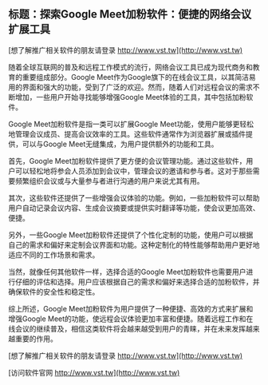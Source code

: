 ## **标题：探索Google Meet加粉软件：便捷的网络会议扩展工具**

[想了解推广相关软件的朋友请登录 http://www.vst.tw](http://www.vst.tw)

随着全球互联网的普及和远程工作模式的流行，网络会议工具已成为现代商务和教育的重要组成部分。Google Meet作为Google旗下的在线会议工具，以其简洁易用的界面和强大的功能，受到了广泛的欢迎。然而，随着人们对远程会议的需求不断增加，一些用户开始寻找能够增强Google Meet体验的工具，其中包括加粉软件。

Google Meet加粉软件是指一类可以扩展Google Meet功能，使用户能够更轻松地管理会议成员、提高会议效率的工具。这些软件通常作为浏览器扩展或插件提供，可以与Google Meet无缝集成，为用户提供额外的功能和工具。

首先，Google Meet加粉软件提供了更方便的会议管理功能。通过这些软件，用户可以轻松地将参会人员添加到会议中，管理会议的邀请和参与者。这对于那些需要频繁组织会议或与大量参与者进行沟通的用户来说尤其有用。

其次，这些软件还提供了一些增强会议体验的功能。例如，一些加粉软件可以帮助用户自动记录会议内容、生成会议摘要或提供实时翻译等功能，使会议更加高效、便捷。

另外，一些Google Meet加粉软件还提供了个性化定制的功能，使用户可以根据自己的需求和偏好来定制会议界面和功能。这种定制化的特性能够帮助用户更好地适应不同的工作场景和需求。

当然，就像任何其他软件一样，选择合适的Google Meet加粉软件也需要用户进行仔细的评估和选择。用户应该根据自己的需求和偏好来选择合适的加粉软件，并确保软件的安全性和稳定性。

综上所述，Google Meet加粉软件为用户提供了一种便捷、高效的方式来扩展和增强Google Meet的功能，使远程会议体验更加丰富和便捷。随着远程工作和在线会议的继续普及，相信这类软件将会越来越受到用户的青睐，并在未来发挥越来越重要的作用。

[想了解推广相关软件的朋友请登录 http://www.vst.tw](http://www.vst.tw)


[访问软件官网 http://www.vst.tw](http://www.vst.tw)
